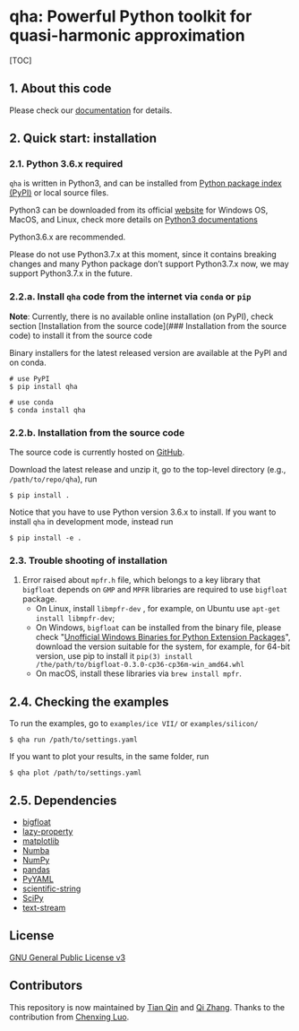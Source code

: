 # qha: Powerful Python toolkit for quasi-harmonic approximation

[TOC]

## 1. About this code

Please check our [documentation](https://mineralscloud.github.io/qha/) for details.



## 2. Quick start: installation

### 2.1. Python 3.6.x required

`qha` is written in Python3, and can be installed from [Python package index (PyPI)](https://pypi.org/search/?q=qha) or local source files. 

Python3 can be downloaded from its official [website](https://www.python.org/) for Windows OS, MacOS, and Linux, check more details on [Python3 documentations](https://docs.python.org/3/using/index.html)

Python3.6.x are recommended. 

Please do not use Python3.7.x at this moment, since it contains breaking changes and many Python package don’t support Python3.7.x now, we may support Python3.7.x in the future. 

### 2.2.a. Install `qha` code from the internet via `conda` or `pip`

**Note**: Currently, there is no available online installation (on PyPI), check section [Installation from the source code](### Installation from the source code) to install it from the source code

Binary installers for the latest released version are available at the PyPI and on conda.

```shell
# use PyPI
$ pip install qha
```

```shell
# use conda
$ conda install qha
```



### 2.2.b. Installation from the source code

The source code is currently hosted on [GitHub](https://github.com/MineralsCloud/qha).

Download the latest release and unzip it, go to the top-level directory (e.g., `/path/to/repo/qha`), run

```shell
$ pip install .
```

Notice that you have to use Python version 3.6.x to install. If you want to install `qha` in development mode, instead run

```shell
$ pip install -e .
```



### 2.3. Trouble shooting of installation

1. Error raised about `mpfr.h` file, which belongs to a key library that `bigfloat` depends on `GMP` and `MPFR` libraries are required to use `bigfloat` package.
   * On Linux, install `libmpfr-dev` , for example, on Ubuntu use `apt-get install libmpfr-dev`; 
   * On Windows, `bigfloat` can be installed from the binary file, please check  "[Unofficial Windows Binaries for Python Extension Packages](https://www.lfd.uci.edu/~gohlke/pythonlibs/)", download the version suitable for the system, for example, for 64-bit version, use pip to install it `pip(3) install /the/path/to/bigfloat‑0.3.0‑cp36‑cp36m‑win_amd64.whl`
   * On macOS, install these libraries via `brew install mpfr`.



## 2.4. Checking the  examples 

To run the examples, go to `examples/ice VII/` or `examples/silicon/` 

```shell
$ qha run /path/to/settings.yaml
```

If you want to plot your results, in the same folder, run

```shell
$ qha plot /path/to/settings.yaml
```

## 2.5. Dependencies

- [bigfloat](https://pypi.python.org/pypi/bigfloat)
- [lazy-property](https://github.com/jackmaney/lazy-property)
- [matplotlib](https://matplotlib.org)
- [Numba](http://numba.pydata.org)
- [NumPy](http://www.numpy.org)
- [pandas](https://pandas.pydata.org)
- [PyYAML](http://pyyaml.org)
- [scientific-string](https://github.com/singularitti/scientific-string)
- [SciPy](https://www.scipy.org)
- [text-stream](https://github.com/singularitti/text-stream)



## License

[GNU General Public License v3](./LICENSE.txt)

## Contributors

This repository is now maintained by [Tian Qin](mailto:qinxx197@umn.edu) and [Qi Zhang](mailto:qz2280@columbia.edu). Thanks to the contribution from [Chenxing Luo](https://github.com/chazeon).